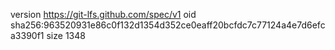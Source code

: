 version https://git-lfs.github.com/spec/v1
oid sha256:963520931e86c0f132d1354d352ce0eaff20bcfdc7c77124a4e7d6efca3390f1
size 1348
